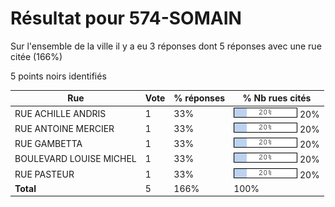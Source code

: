 # Résultat pour 574-SOMAIN

Sur l'ensemble de la ville il y a eu 3 réponses dont 5 réponses avec une rue citée (166%)

5 points noirs identifiés

| Rue | Vote | % réponses | % Nb rues cités|
|-----|------|------------|----------------|
| RUE ACHILLE ANDRIS | 1 | 33% | <img src="../../img/bar_20.gif" />&nbsp;20%|
| RUE ANTOINE MERCIER | 1 | 33% | <img src="../../img/bar_20.gif" />&nbsp;20%|
| RUE GAMBETTA | 1 | 33% | <img src="../../img/bar_20.gif" />&nbsp;20%|
| BOULEVARD LOUISE MICHEL | 1 | 33% | <img src="../../img/bar_20.gif" />&nbsp;20%|
| RUE PASTEUR | 1 | 33% | <img src="../../img/bar_20.gif" />&nbsp;20%|
| **Total** | 5 | 166% | 100%|
